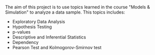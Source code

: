 The aim of this project is to use topics learned in the course "Models & Simulation" to analyze a data sample.
This topics includes:

- Exploratory Data Analysis
- Hypothesis Testing
- p-values
- Descriptive and Inferential Statistics
- Dependency
- Pearson Test and Kolmogorov-Smirnov test
